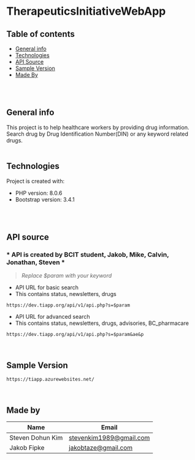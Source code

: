 # TherapeuticsInitiativeWebApp

## Table of contents
* [General info](#General-info)
* [Technologies](#Technologies)
* [API Source](#API-source)
* [Sample Version](#Sample-version)
* [Made By](#Made-By)

<br/>
<br/>

## General info
This project is to help healthcare workers by providing drug information.<br/>
Search drug by Drug Identification Number(DIN) or any keyword related drugs.<br/>
<br/>
	
## Technologies
Project is created with:
* PHP version: 8.0.6
* Bootstrap version: 3.4.1
<br/>
<br/>
	
## API source

### * API is created by BCIT student, Jakob, Mike, Calvin, Jonathan, Steven *
>_Replace $param with your keyword_

* API URL for basic search
* This contains status, newsletters, drugs
```
https://dev.tiapp.org/api/v1/api.php?s=$param
```

* API URL for advanced search
* This contains status, newsletters, drugs, advisories, BC_pharmacare
```
https://dev.tiapp.org/api/v1/api.php?s=$param&ae&p
```
<br/>

## Sample Version
```
https://tiapp.azurewebsites.net/
```
<br/>

## Made by
|Name|Email|
|----|-----|
|Steven Dohun Kim|stevenkim1989@gmail.com|
|Jakob Fipke|jakobtaze@gmail.com|
